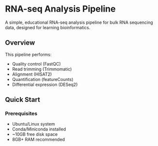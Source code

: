 # RNA-seq Analysis Pipeline

A simple, educational RNA-seq analysis pipeline for bulk RNA sequencing data, designed for learning bioinformatics.

## Overview

This pipeline performs:
- Quality control (FastQC)
- Read trimming (Trimmomatic)
- Alignment (HISAT2)
- Quantification (featureCounts)
- Differential expression (DESeq2)

## Quick Start

### Prerequisites

- Ubuntu/Linux system
- Conda/Miniconda installed
- ~10GB free disk space
- 8GB+ RAM recommended
